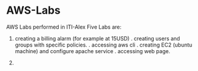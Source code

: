 # AWS-Labs
AWS Labs performed in ITI-Alex
Five Labs are:
1. creating a billing alarm (for example at 15USD)
 . creating users and groups with specific policies.
 . accessing aws cli
 . creating EC2 (ubuntu machine) and configure apache service 
 . accessing web page.
 
2. 
